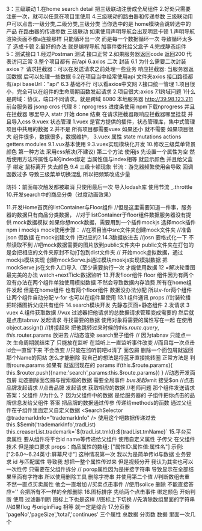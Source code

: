 
3：三级联动 
 1.在home search detail 把三级联动注册成全局组件
 2.好处只需要注册一次，就可以任意在项目里使用
 4.三级联动的路由器和传递参数
   三级联动用户可以点击:一级分类,二级分类,三级分类 当你选中的是
    home模块会跳转选中的产品 在路由器的传递参数
    三级联动 如果使用声明导航会出现明显卡顿
    1.声明导航 渲染页面不像a连接那样 只能循环出一次 而是每一个数据循环一次 导致循环太多了 造成卡顿
    2.最好的办法 就是编程导航 加事件委托给父盒子
4.完成静态组件
5：测试接口
 1.经过Postman 测试 接口正常
 2.如果服务器返回code 返回200 代表访问正常
 3.整个项目都有 前/api
6.axios 二次 封装
6.1 为什么需要二次封装axios？
 请求拦截器：可以在发送请求之前处理一些业务
 响应拦截器: 当服务器返回数据 后可以处理一些数据
 6.2在项目当中经常使用api 文件夹axios
 接口路径都有/api
 baseUrl："api"
 6.3 基础不行 可以看axios中文网
7.接口统一管理
  1.项目很小，完全可以在组件的生命周期函数发起请求
  2.项目很大:axios
7.1跨域问题
 1什么是跨域：协议，端口不同请求。就是跨域
 8080 本地服务器
 http://39.98.123.211 前台服务器
 jsonp cros 代理
8：nprogress 进度条使用
 npm下载nprogress 并且在拦截器 哪里导入 statr 开始 done 结束 在请求拦截器跟响应拦截器哪里挂载 并且导入css
9.vuex 状态管理
 1.vuex 是官方提供的插件，状态管理库，集中式管理项目中共用的数据
 2.并不是 所有项目都需要vuex 如果还小 就不需要 如果项目很大 组件很多，数据很多，数据维护，
 3.vuex 属性 
   state
   mutations
   actions
   getters
   modules
9.1.vux基本使用
9.3.vuex实现模块化开发
10.修改三级菜单背景颜色
 第一种方法 采用css解决(不建议)
 第二个方法 使用js
  先设置一个属性为空 然后使用方法将属性与li的index绑定 当属性值与index相等
  就显示颜色 并且给父盒子 绑定 鼠标离开 失去颜色
9.4 三级卡顿现象
 节流：游览器频繁使用会导致 回调函数过多 导致三级菜单切换混乱 所以把频繁改成少量

  防抖：前面每次触发都被取消 只使用最后一次
导入lodash库 使用节流 _.throttle
10.开发search中的商品分类（过度动画效果）

11.开发Home首页的listContainer与Floor组件
 //但是这里需要知道一件事，服务器的数据只有商品分类数据，
//对于listContainer于floor组件数据服务器没有提供
 mock数据模拟 如果你想mock数据，需要用到一个插件mockjs
 选择mock插件 npm i mockjs
 mock使用步骤：
 //在项目当中src文件夹创建mock文件夹
 //准备json 假数据 在mock创建文件 把对应的2.14.3数据放进去
 //josn 要格式化一下 不然读取不到
 //吧mock数据需要的图片放到public文件夹中 public文件夹在打包的是会把相应的文件夹原封不动打包到dist文件夹
 // 开始mock虚拟数据，通过mockjs模块实现
 创建mockServe.js通过模块moskjs实现模拟数据
 把mockServe.js在文件入口导入（至少需要执行一次 才能使用数据
12 =解决轮番图最完美的办法
 watch+nextTick:数据监听
13.开发floor组件
 floor 组件因为有两个 没有办法在两个组件单独使用模拟数据
 不然会导致数据内存浪费
 所有在home组件发起 但是在home组件 也有两个floor组件 数据没办法分配
 所以v-for两个组件 让两个组件自动分配  <!--我不是很懂 -->
 v-for 也可以在组件里使用
 13.1 组件通讯
 props
 //封装轮播
  把轮播图拆父成共有组件
14.search模块开发
 先静态页面+静态组件
 2.发请求
 3 vuex
 4.组件获取数据 
 //vux 过滤器把他请求的总数据请求管理变成需要的
 然后就是点击tabnav 发起请求 寻找需要的数据
 使用对象将需要的属性写在一起 在使用object.assign()
 //拼接起来 把他跳转过来时候的this.$route.query,this.$router.params 放进去
 //动态渲染 search里子组件
 // 因为tabnav 只能点一次 生命周期就结束了
 只能放在监听 在监听上一直监听事件改变
 //而且每一次点击id会一直留下来 不会改变
 //只能在监听前吧id清了
 面包屑
 删除一个面包屑就返回那个Name的网站
 怎么才能删除
 我自己的想法是将蓝牙直接挑转圈
 正常方法是 判断roure.params 如果有
 就返回现在的 params
 if(this.$route.params){
   this.$router.push({name:'search',params:this.$route.params})
 }
//动态开发面包屑
动态删除面包屑与搜索框的数据 需要全局事件 $bus 发起$emit 接受$on
//点击品牌发起请求
//点击品牌 发起请求 获取相应的数据
       //老师问题 那个组件发送请求 答案：父组件
       //为什么？ 因为父组件中的数据 是给服务器的 子组件把你点击的品牌信息发给父组件
答案 把品牌的数据通过传参 传递给methods的函数
通过父组件在子组件里面定义自定义数据
  <SearchSelector @trademarkInfo="trademarkInfo" />
  使用这个吧数据传递过去
  this.$$emit('trademarkInfo',tradList)
    this.creaserList.trademark=`${tradList.tmId}:${tradList.tmName}`
15.平台买卖属性
 要从组件将平台id name等传递给父组件 使用自定义属性 子传父
 在父组件技术 但是接口要求
 props：商品属性的数组: ["属性ID:属性值:属性名"]
示例: ["2:6.0～6.24英寸:屏幕尺寸"]
 这种情况第一次 我以为是简单传id与数据
 业务要求 id 与匹配属性
 导致我 想把一整个属性传过来 但是视频分开
 我认为其实也可以一次性传 只需要在父组件拆分
// porop属性因为是拼接字符串 导致显示在全部结果里面有字符串 所以使用删除工具
删除字符串 并使用第二个值
//判断数组去重 不然一直点买卖属性 他会一直增加
//买卖点击事件
//使用solice 删除 不能直接答应='' 会把所有不一样的全部删除
16.图标排序 先给两个点击事件 绑定颜色 开始判断 使用
过滤器判断 图标上下也是这样
    //图标上下切换
    //先清除数组里面的字符串
    //如果flog 与originFiag 相等 就一定是综合
17.分页器
 'pageNo','pageSize','total','continues'
 三个属性 总数据 分页数 数据 里面一次几个